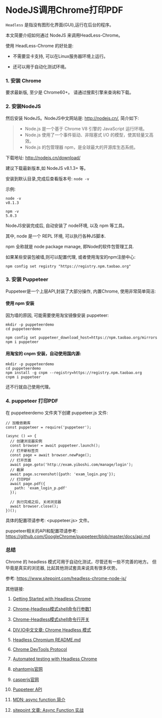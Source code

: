 # NodeJS调用Chrome打印PDF

`Headless` 是指没有图形化界面(GUI),运行在后台的程序。

本文简要介绍如何通过 NodeJS 来调用HeadLess-Chrome。 

使用 HeadLess-Chrome 的好处是: 

- 不需要显卡支持, 可以在Linux服务器环境上运行。

- 还可以用于自动化测试环境。 


###  1. 安装 Chrome

要求最新版, 至少是 Chrome60+。 请通过搜索引擎来查询和下载。


### 2. 安装NodeJS

然后安装 NodeJS。NodeJS中文网站是: <http://nodejs.cn/>, 简介如下:

> * Node.js 是一个基于 Chrome V8 引擎的 JavaScript 运行环境。 
> * Node.js 使用了一个事件驱动、非阻塞式 I/O 的模型，使其轻量又高效。 
> * Node.js 的包管理器 npm，是全球最大的开源库生态系统。

下载地址: <http://nodejs.cn/download/>

建议下载最新版本,如 NodeJS v8.1.3+ 等。

安装到默认目录,完成后查看版本号: `node -v`

示例:

```
node -v
v8.1.3

npm -v
5.0.3
```


NodeJS安装完成后, 自动安装了 node环境, 以及 npm 等工具。

其中, node 是一个 REPL 环境, 可以执行各种JS脚本.

npm 全称就是 node package manage, 即Node的软件包管理工具.

如果某些安装包被墙,则可以配置代理, 或者使用淘宝的npm注册中心:

```
npm config set registry "https://registry.npm.taobao.org" 
```


### 3. 安装 Puppeteer

Puppeteer是一个上层API,封装了大部分操作, 内置Chrome, 使用非常简单简洁:



#### 使用 npm 安装

因为墙的原因, 可能需要使用淘宝镜像安装 puppeteer:

```
mkdir -p puppeteerdemo
cd puppeteerdemo

npm config set puppeteer_download_host=https://npm.taobao.org/mirrors
npm i puppeteer

```

#### 用淘宝的 cnpm 安装，自动使用国内源:

```
mkdir -p puppeteerdemo
cd puppeteerdemo
npm install -g cnpm --registry=https://registry.npm.taobao.org
cnpm i puppeteer
```

还不行就自己使用代理。



### 4. puppeteer 打印PDF

在 puppeteerdemo 文件夹下创建 puppeteer.js 文件:

```
// 加载依赖库
const puppeteer = require('puppeteer');

(async () => {
  // 创建浏览器实例
  const browser = await puppeteer.launch();
  // 打开新标签页
  const page = await browser.newPage();
  // 打开页面
  await page.goto('http://exam.yiboshi.com/manage/login');
  // 截屏
  await page.screenshot({path: 'exam_login.png'});
  // 打印PDF
  await page.pdf({
    path: 'exam_login_p.pdf'
  });

  // 执行完成之后, 关闭浏览器
  await browser.close();
})();
```

具体的配置项请参考: <puppeteer.js> 文件。


puppeteer相关的API和配置项请参考: <https://github.com/GoogleChrome/puppeteer/blob/master/docs/api.md>


### 总结

Chrome 的 headless 模式可用于自动化测试，尽管还有一些不完善的地方。
但毕竟是真实的浏览器, 比起其他测试套具来说具有很多优势。









参考: <https://www.sitepoint.com/headless-chrome-node-js/>


其他链接:


1. [Getting Started with Headless Chrome](https://developers.google.com/web/updates/2017/04/headless-chrome)

2. [Chrome-Headless模式shell命令行参数1](https://cs.chromium.org/chromium/src/headless/app/headless_shell.cc)

3. [Chrome-Headless模式shell命令行开关](https://cs.chromium.org/chromium/src/headless/app/headless_shell_switches.cc)

4. [DIV.IO中文文章: Chrome Headless 模式  ](https://div.io/topic/1978)

5. [Headless Chromium README.md](https://chromium.googlesource.com/chromium/src/+/master/headless/README.md)

6. [Chrome DevTools Protocol ](https://chromedevtools.github.io/devtools-protocol/)

7. [Automated testing with Headless Chrome](https://developers.google.com/web/updates/2017/06/headless-karma-mocha-chai)

8. [phantomjs官网](http://phantomjs.org/)

9. [casperjs官网](http://casperjs.org/)

10. [Puppeteer API](https://developers.google.com/web/tools/puppeteer/)

11. [MDN: async function 简介](https://developer.mozilla.org/en-US/docs/Web/JavaScript/Reference/Statements/async_function)

12. [sitepoint 文章: Async Function 实战](https://www.sitepoint.com/simplifying-asynchronous-coding-async-functions/)


